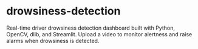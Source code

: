 # drowsiness-detection
Real-time driver drowsiness detection dashboard built with Python, OpenCV, dlib, and Streamlit. Upload a video to monitor alertness and raise alarms when drowsiness is detected.
